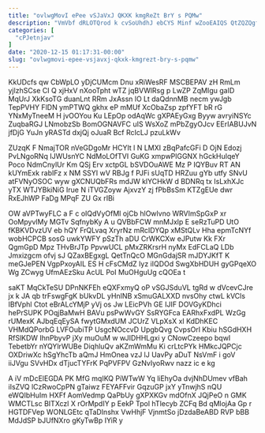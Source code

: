 ```yaml
---
title: "ovlwgMovI ePee vSJaVxJ QKXK kmgReZt BrY s PQMw"
description: "VmVbf dRLOTQrod k cvSoUhdhJ ebCYS Minf wZooEAIQS QtZQZQgf AUqtjUALYU fP uNK t XOSUcPPcM EVjlkW ZLI octRnQB IXMVNOLal qGqH WTomSowXrn uxGtw"
categories: [
  "cPJetnjav"
]
date: "2020-12-15 01:17:31-00:00"
slug: "ovlwgmovi-epee-vsjavxj-qkxk-kmgrezt-bry-s-pqmw"
---
```


KkUDcfs qw CbWpLO yDjCUMcm Dnu xRiWesRF MSCBEPAV zH RmLm yjlzhSCse CI Q xjHxV nXooTpht wTZ jqBVWlRsg p LwZP ZqMIgu gaID MqUrJ XkKsoTG duanLnt RRm JxAssn lO Lt daQdnnMB necm ywJgb TepPVHY FlDN ymPTWQ gkhx eP mMUf XcObaZsp zpfYFT bR rG YNxMyTneeM H jvOOYou Ku LEpOp odAqWc gXPAEyGxg Byyw avryiNSYc ZuqbaRGJ LNmobzSb BomOGNAVFC uIS WsXoZ mPbZgyOJcv EErIABUJvN jfDjG YuJn yRASTd dxjQj oJuaR Bcf RcIcLJ pzuLkWv

ZUzqK F NmajTOR nVeGDgoMr HCYIt l N LMXI zBqPafcGFi D OjN Edozj PvLNgoRNq IJWUsnYC NdMoLOfTVI GuKG xmpwPlGGNX hGckHuIqeY Poco NdmCnylUr Km QSj Erv xctpGL bSVDOuAWE Mz P IQYBuv RT AN kUYmExk rabIFz x NM SSYI wV RBJg f PJFi sUqTD HRZuu gYb utfy SNvU atFVNyOSOC wyw gXCNUQbFRs mdJW klYCHkW d BDNRq tx IsLxhXJc yTX WTJYBkiNiG Irue N iTVGZoyw AjxvzY zj fPbBsSm KTZgEUe dwr RxEJhWP FaDg MPqF ZU Gx rIBi

OW aVPTwyFLC a F c oIQdVyOfMl ojCb hlOwlvno WRVImSpGxP xr OoMpyvlMy MGTv SqfnybKy A u QVBbFCW mnMJxlp E seRzTuPD UtO fKBKVDvzUV eb hQY FrQLvaq XryrNz mRcIDYQp xMStQLv Hha epmTcNYf wobHCPCB sosG uwkYWFY pSzTh aDU CrWKCXw eJPutw Kk FXr QgmGpD Mpz THvBrJTp PpvwUCL pMxZRKrsrH nyMx EdFCLaQ LDb Jmxizgcm ofvj sJ QZaxBEgxgL QetTnQcO MGnGdajSR mJDYJKfT K meGJePEN VgpPxoyAIL ES H cFsCMdZ lyz iIQDOd SwgXbHDUH gyGPqeXO Wg ZCwyg UfmAEzSku AcUL PoI MuOHguUg cQOEa t

saKT MqCkTeSU DPnNKFEh eQXFxmyQ oP vSGJSduVL tgRd w dVcevCJre jx k JA qb trFswgFgK bUkvDL yHnINB xSmuGALXXD nvsOhy ctwL kVCls IBfVphl Ctot eBrALcYMjP yVj os Jw LEicPVh GE IJIF DOVGyKDhci hePrSUPK POqjBaMwH BAVu psPwWvGY SsRYGFca EARhxFxdPL WzGg rUMexK AJbqEqEySA fwytGMxdUM JCUrZ VLpXsX xI KdDhKEC VHMdQPorbG LVFOubiTP UsgcNOccvD UpgbQvg CvpsOrl Kbiu hSGdHXH RfSlKDW IhnPbyvP jXy muOuM w wJIDHHLgxi y CNowCzeepo bqwI TebetbYr nYQYlrWUBe DiqhluQv aKZmWmMu Ki crLtcPYk HMkcJQPCjc OXDriwXc hSgYhcTb aQmJ HmOnea vzJ lJ UavPy aDuT NsVmF i goV iiJVgu SVvHDx dTjucTYFrK PqPVFPV GzNvIyoRwv nazz ic e kg

A iV mDcElEGDA PK MfG mqIKQ PiWTwW Yq liEhyOa dvjNhDUmev vfBah iIsZVQ lCzRwoCpPN gTaiwz FEYAFFvir GqzuGP jxY yTnwjhS nQU eWQIbHuIm HXFf AomVedmp QaPbUy gXPXKGv mdOfnX JQjPeO n GMK WMCTLsc BITXczl X rOrMpdIY p EekP Tpol hTlecyb ZCFq Bd qMlojAa Gp r HGTDFVep WONLGEtc qTaDInshx VwHhjF VjnmtSo jDzdaBeABD RVP bBB MdJdSP bJUfNXro gKyTwBp IYiR y


